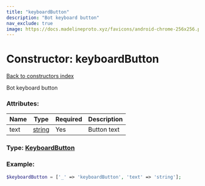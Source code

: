 ```yaml
---
title: "keyboardButton"
description: "Bot keyboard button"
nav_exclude: true
image: https://docs.madelineproto.xyz/favicons/android-chrome-256x256.png
---
```

# Constructor: keyboardButton  
[Back to constructors index](index.md)



Bot keyboard button

### Attributes:

| Name     |    Type       | Required | Description |
|----------|---------------|----------|-------------|
|text|[string](../types/string.md) | Yes|Button text|



### Type: [KeyboardButton](../types/KeyboardButton.md)


### Example:

```php
$keyboardButton = ['_' => 'keyboardButton', 'text' => 'string'];
```  
